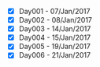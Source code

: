 - [x] Day001 - 07/Jan/2017
- [x] Day002 - 08/Jan/2017
- [x] Day003 - 14/Jan/2017
- [x] Day004 - 15/Jan/2017
- [x] Day005 - 19/Jan/2017
- [x] Day006 - 21/Jan/2017
